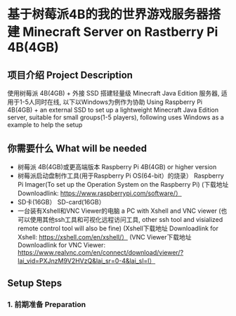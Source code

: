 # 基于树莓派4B的我的世界游戏服务器搭建 Minecraft Server on Rastberry Pi 4B(4GB)
## 项目介绍 Project Description
使用树莓派 4B(4GB) + 外接 SSD 搭建轻量级 Minecraft Java Edition 服务器, 适用于1-5人同时在线, 以下以Windows为例作为协助
Using Raspberry Pi 4B(4GB) + an external SSD to set up a lightweight Minecraft Java Edition server, suitable for small groups(1-5 players), following uses Windows as a example to help the setup
## 你需要什么 What will be needed
- 树莓派 4B(4GB)或更高端版本 Raspberry Pi 4B(4GB) or higher version
- 树莓派启动盘制作工具(用于Raspberry Pi OS(64-bit）的烧录） Raspberry Pi Imager(To set up the Operation System on the Raspberry Pi)
  (下载地址 Downloadlink: https://www.raspberrypi.com/software/）
- SD卡(16GB） SD-card(16GB）
- 一台装有Xshell和VNC Viewer的电脑 a PC with Xshell and VNC viewer
  (也可以使用其他ssh工具和可视化远程访问工具, other ssh tool and visialized remote control tool will also be fine) 
  (Xshell下载地址 Downloadlink for Xshell: https://xshell.com/en/xshell/）
  (VNC Viewer下载地址 Downloadlink for VNC Viewer: https://www.realvnc.com/en/connect/download/viewer/?lai_vid=PXJnzM9V2HVzQ&lai_sr=0-4&lai_sl=l）
## Setup Steps
### 1. 前期准备 Preparation

